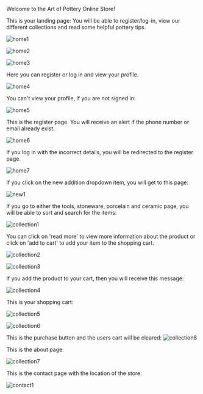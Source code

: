 Welcome to the Art of Pottery Online Store!

This is your landing page:
You will be able to register/log-in, view our different collections and read some helpful pottery tips.

![home1](https://github.com/JeanieV/Full-Stack_Online-Store/assets/115072704/3e2c606c-3e36-4300-aab9-9113edda859b)

![home2](https://github.com/JeanieV/Full-Stack_Online-Store/assets/115072704/f3a2fc43-76dd-4b99-8fc3-ee982f159a9e)

![home3](https://github.com/JeanieV/Full-Stack_Online-Store/assets/115072704/dbcb00c9-e42d-4925-bf89-0e3bf07bb948)

Here you can register or log in and view your profile.

![home4](https://github.com/JeanieV/Full-Stack_Online-Store/assets/115072704/5ceb4d88-6f93-4b11-b5ea-e9b00ed580af)

You can't view your profile, if you are not signed in:

![home5](https://github.com/JeanieV/Full-Stack_Online-Store/assets/115072704/869efa39-7a6e-45b4-9004-069f6b19bcbe)

This is the register page. You will receive an alert if the phone number or email already exist.

![home6](https://github.com/JeanieV/Full-Stack_Online-Store/assets/115072704/dad2ea3f-4abc-4482-ae33-47c902718b87)

If you log in with the incorrect details, you will be redirected to the register page.

![home7](https://github.com/JeanieV/Full-Stack_Online-Store/assets/115072704/b42a5ad0-8fcd-4679-a32b-6ab12407913b)

If you click on the new addition dropdown item, you will get to this page:

![new1](https://github.com/JeanieV/Full-Stack_Online-Store/assets/115072704/50a44d81-843f-4691-b484-dfdfe7361026)

If you go to either the tools, stoneware, porcelain and ceramic page, you will be able to sort and search for the items:

![collection1](https://github.com/JeanieV/Full-Stack_Online-Store/assets/115072704/2bf230f8-82d1-4da5-94ee-ee052a683cad)

You can click on 'read more' to view more information about the product or click on 'add to cart' to add your item to the shopping cart.

![collection2](https://github.com/JeanieV/Full-Stack_Online-Store/assets/115072704/ba5b912b-5a92-4ab9-a22e-e043594208b1)

![collection3](https://github.com/JeanieV/Full-Stack_Online-Store/assets/115072704/67b56809-b5ef-4a72-8c10-0ff41c9085a4)

If you add the product to your cart, then you will receive this message:

![collection4](https://github.com/JeanieV/Full-Stack_Online-Store/assets/115072704/1447d36e-c907-45a9-ba1a-680386f43308)

This is your shopping cart:

![collection5](https://github.com/JeanieV/Full-Stack_Online-Store/assets/115072704/ced70809-5b23-4ddf-ad4a-ee0af0dbe8cf)

![collection6](https://github.com/JeanieV/Full-Stack_Online-Store/assets/115072704/f25858c3-6e79-4df4-ab79-ae11a325fa80)

This is the purchase button and the users cart will be cleared:
![collection8](https://github.com/JeanieV/Full-Stack_Online-Store/assets/115072704/d7378640-6d0b-4b9a-b7c5-ef7f6ffc42ab)

This is the about page:

![collection7](https://github.com/JeanieV/Full-Stack_Online-Store/assets/115072704/577c79d4-ec3b-4acc-a84c-23a988121a47)

This is the contact page with the location of the store:

![contact1](https://github.com/JeanieV/Full-Stack_Online-Store/assets/115072704/5cbb4d2e-a377-4172-b55b-cc23c3b942ef)












